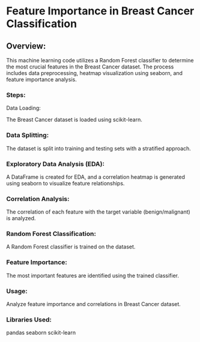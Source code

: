 # Feature Importance in Breast Cancer Classification
## Overview:
This machine learning code utilizes a Random Forest classifier to determine the most crucial features in the Breast Cancer dataset. The process includes data preprocessing, heatmap visualization using seaborn, and feature importance analysis.

### Steps:
Data Loading:

The Breast Cancer dataset is loaded using scikit-learn.
### Data Splitting:

The dataset is split into training and testing sets with a stratified approach.
### Exploratory Data Analysis (EDA):

A DataFrame is created for EDA, and a correlation heatmap is generated using seaborn to visualize feature relationships.
### Correlation Analysis:

The correlation of each feature with the target variable (benign/malignant) is analyzed.
### Random Forest Classification:

A Random Forest classifier is trained on the dataset.
### Feature Importance:

The most important features are identified using the trained classifier.
### Usage:

Analyze feature importance and correlations in Breast Cancer dataset.
### Libraries Used:
pandas
seaborn
scikit-learn
